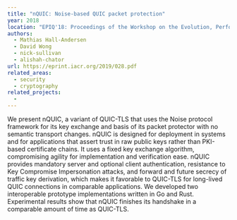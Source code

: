 ```yaml
---
title: "nQUIC: Noise-based QUIC packet protection"
year: 2018
location: "EPIQ'18: Proceedings of the Workshop on the Evolution, Performance, and Interoperability of QUIC, pp. 22-28. 2018."
authors:
  - Mathias Hall-Andersen
  - David Wong
  - nick-sullivan
  - alishah-chator
url: https://eprint.iacr.org/2019/028.pdf
related_areas:
  - security
  - cryptography
related_projects:
  -
---
```


We present nQUIC, a variant of QUIC-TLS that uses the Noise protocol framework for its key exchange and basis of its packet protector with no semantic transport changes. nQUIC is designed for deployment in systems and for applications that assert trust in raw public keys rather than PKI-based certificate chains. It uses a fixed key exchange algorithm, compromising agility for implementation and verification ease. nQUIC provides mandatory server and optional client authentication, resistance to Key Compromise Impersonation attacks, and forward and future secrecy of traffic key derivation, which makes it favorable to QUIC-TLS for long-lived QUIC connections in comparable applications. We developed two interoperable prototype implementations written in Go and Rust. Experimental results show that nQUIC finishes its handshake in a comparable amount of time as QUIC-TLS.
